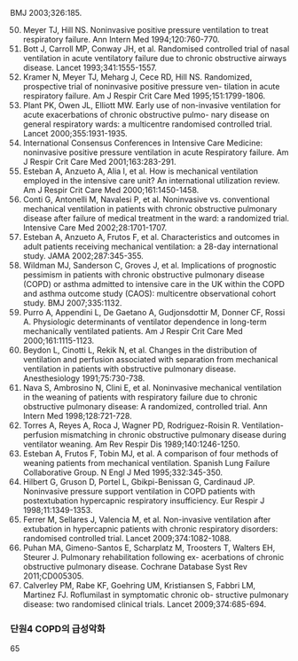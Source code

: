 BMJ 2003;326:185.

50. Meyer TJ, Hill NS. Noninvasive positive pressure ventilation to treat respiratory failure. Ann Intern Med 1994;120:760-770.
51. Bott J, Carroll MP, Conway JH, et al. Randomised controlled trial of nasal ventilation in acute ventilatory failure due to chronic obstructive airways disease. Lancet 1993;341:1555-1557.
52. Kramer N, Meyer TJ, Meharg J, Cece RD, Hill NS. Randomized, prospective trial of noninvasive positive pressure ven- tilation in acute respiratory failure. Am J Respir Crit Care Med 1995;151:1799-1806.
53. Plant PK, Owen JL, Elliott MW. Early use of non-invasive ventilation for acute exacerbations of chronic obstructive pulmo- nary disease on general respiratory wards: a multicentre randomised controlled trial. Lancet 2000;355:1931-1935.
54. International Consensus Conferences in Intensive Care Medicine: noninvasive positive pressure ventilation in acute Respiratory failure. Am J Respir Crit Care Med 2001;163:283-291.
55. Esteban A, Anzueto A, Alia I, et al. How is mechanical ventilation employed in the intensive care unit? An international utilization review. Am J Respir Crit Care Med 2000;161:1450-1458.
56. Conti G, Antonelli M, Navalesi P, et al. Noninvasive vs. conventional mechanical ventilation in patients with chronic obstructive pulmonary disease after failure of medical treatment in the ward: a randomized trial. Intensive Care Med 2002;28:1701-1707.
57. Esteban A, Anzueto A, Frutos F, et al. Characteristics and outcomes in adult patients receiving mechanical ventilation: a 28-day international study. JAMA 2002;287:345-355.
58. Wildman MJ, Sanderson C, Groves J, et al. Implications of prognostic pessimism in patients with chronic obstructive pulmonary disease (COPD) or asthma admitted to intensive care in the UK within the COPD and asthma outcome study (CAOS): multicentre observational cohort study. BMJ 2007;335:1132.
59. Purro A, Appendini L, De Gaetano A, Gudjonsdottir M, Donner CF, Rossi A. Physiologic determinants of ventilator dependence in long-term mechanically ventilated patients. Am J Respir Crit Care Med 2000;161:1115-1123.
60. Beydon L, Cinotti L, Rekik N, et al. Changes in the distribution of ventilation and perfusion associated with separation from mechanical ventilation in patients with obstructive pulmonary disease. Anesthesiology 1991;75:730-738.
61. Nava S, Ambrosino N, Clini E, et al. Noninvasive mechanical ventilation in the weaning of patients with respiratory failure due to chronic obstructive pulmonary disease: A randomized, controlled trial. Ann Intern Med 1998;128:721-728.
62. Torres A, Reyes A, Roca J, Wagner PD, Rodriguez-Roisin R. Ventilation-perfusion mismatching in chronic obstructive pulmonary disease during ventilator weaning. Am Rev Respir Dis 1989;140:1246-1250.
63. Esteban A, Frutos F, Tobin MJ, et al. A comparison of four methods of weaning patients from mechanical ventilation. Spanish Lung Failure Collaborative Group. N Engl J Med 1995;332:345-350.
64. Hilbert G, Gruson D, Portel L, Gbikpi-Benissan G, Cardinaud JP. Noninvasive pressure support ventilation in COPD patients with postextubation hypercapnic respiratory insufficiency. Eur Respir J 1998;11:1349-1353.
65. Ferrer M, Sellares J, Valencia M, et al. Non-invasive ventilation after extubation in hypercapnic patients with chronic respiratory disorders: randomised controlled trial. Lancet 2009;374:1082-1088.
66. Puhan MA, Gimeno-Santos E, Scharplatz M, Troosters T, Walters EH, Steurer J. Pulmonary rehabilitation following ex- acerbations of chronic obstructive pulmonary disease. Cochrane Database Syst Rev 2011;CD005305.
67. Calverley PM, Rabe KF, Goehring UM, Kristiansen S, Fabbri LM, Martinez FJ. Roflumilast in symptomatic chronic ob- structive pulmonary disease: two randomised clinical trials. Lancet 2009;374:685-694.

### 단원4 COPD의 급성악화

<PAGE>65